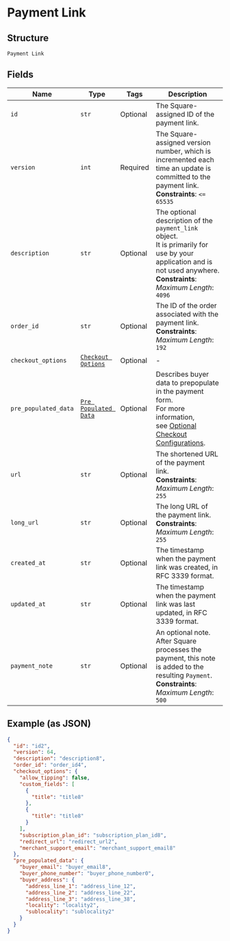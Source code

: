 
# Payment Link

## Structure

`Payment Link`

## Fields

| Name | Type | Tags | Description |
|  --- | --- | --- | --- |
| `id` | `str` | Optional | The Square-assigned ID of the payment link. |
| `version` | `int` | Required | The Square-assigned version number, which is incremented each time an update is committed to the payment link.<br>**Constraints**: `<= 65535` |
| `description` | `str` | Optional | The optional description of the `payment_link` object.<br>It is primarily for use by your application and is not used anywhere.<br>**Constraints**: *Maximum Length*: `4096` |
| `order_id` | `str` | Optional | The ID of the order associated with the payment link.<br>**Constraints**: *Maximum Length*: `192` |
| `checkout_options` | [`Checkout Options`](../../doc/models/checkout-options.md) | Optional | - |
| `pre_populated_data` | [`Pre Populated Data`](../../doc/models/pre-populated-data.md) | Optional | Describes buyer data to prepopulate in the payment form.<br>For more information,<br>see [Optional Checkout Configurations](https://developer.squareup.com/docs/checkout-api/optional-checkout-configurations). |
| `url` | `str` | Optional | The shortened URL of the payment link.<br>**Constraints**: *Maximum Length*: `255` |
| `long_url` | `str` | Optional | The long URL of the payment link.<br>**Constraints**: *Maximum Length*: `255` |
| `created_at` | `str` | Optional | The timestamp when the payment link was created, in RFC 3339 format. |
| `updated_at` | `str` | Optional | The timestamp when the payment link was last updated, in RFC 3339 format. |
| `payment_note` | `str` | Optional | An optional note. After Square processes the payment, this note is added to the<br>resulting `Payment`.<br>**Constraints**: *Maximum Length*: `500` |

## Example (as JSON)

```json
{
  "id": "id2",
  "version": 64,
  "description": "description8",
  "order_id": "order_id4",
  "checkout_options": {
    "allow_tipping": false,
    "custom_fields": [
      {
        "title": "title8"
      },
      {
        "title": "title8"
      }
    ],
    "subscription_plan_id": "subscription_plan_id8",
    "redirect_url": "redirect_url2",
    "merchant_support_email": "merchant_support_email8"
  },
  "pre_populated_data": {
    "buyer_email": "buyer_email8",
    "buyer_phone_number": "buyer_phone_number0",
    "buyer_address": {
      "address_line_1": "address_line_12",
      "address_line_2": "address_line_22",
      "address_line_3": "address_line_38",
      "locality": "locality2",
      "sublocality": "sublocality2"
    }
  }
}
```


